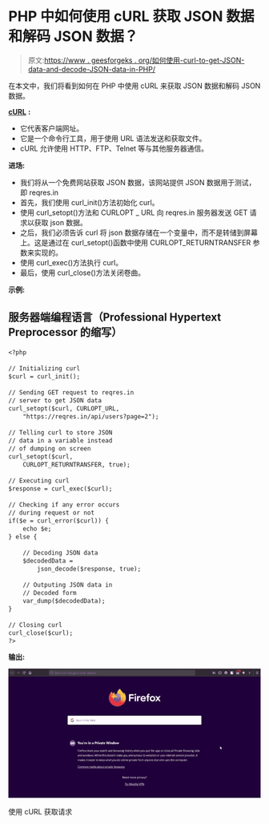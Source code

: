 # PHP 中如何使用 cURL 获取 JSON 数据和解码 JSON 数据？

> 原文:[https://www . geesforgeks . org/如何使用-curl-to-get-JSON-data-and-decode-JSON-data-in-PHP/](https://www.geeksforgeeks.org/how-to-use-curl-to-get-json-data-and-decode-json-data-in-php/)

在本文中，我们将看到如何在 PHP 中使用 cURL 来获取 JSON 数据和解码 JSON 数据。

[**cURL**](https://www.geeksforgeeks.org/php-curl/) **:**

*   它代表客户端网址。
*   它是一个命令行工具，用于使用 URL 语法发送和获取文件。
*   cURL 允许使用 HTTP、FTP、Telnet 等与其他服务器通信。

**进场:**

*   我们将从一个免费网站获取 JSON 数据，该网站提供 JSON 数据用于测试，即 reqres.in
*   首先，我们使用 curl_init()方法初始化 curl。
*   使用 curl_setopt()方法和 CURLOPT _ URL 向 reqres.in 服务器发送 GET 请求以获取 json 数据。
*   之后，我们必须告诉 curl 将 json 数据存储在一个变量中，而不是转储到屏幕上。这是通过在 curl_setopt()函数中使用 CURLOPT_RETURNTRANSFER 参数来实现的。
*   使用 curl_exec()方法执行 curl。
*   最后，使用 curl_close()方法关闭卷曲。

**示例:**

## 服务器端编程语言（Professional Hypertext Preprocessor 的缩写）

```
<?php

// Initializing curl
$curl = curl_init();

// Sending GET request to reqres.in
// server to get JSON data
curl_setopt($curl, CURLOPT_URL, 
    "https://reqres.in/api/users?page=2");

// Telling curl to store JSON
// data in a variable instead
// of dumping on screen
curl_setopt($curl, 
    CURLOPT_RETURNTRANSFER, true);

// Executing curl
$response = curl_exec($curl);

// Checking if any error occurs 
// during request or not
if($e = curl_error($curl)) {
    echo $e;
} else {

    // Decoding JSON data
    $decodedData = 
        json_decode($response, true); 

    // Outputing JSON data in
    // Decoded form
    var_dump($decodedData);
}

// Closing curl
curl_close($curl);
?>
```

**输出:**

![](img/680b88a0d6beff343c8bbd2eef988508.png)

使用 cURL 获取请求